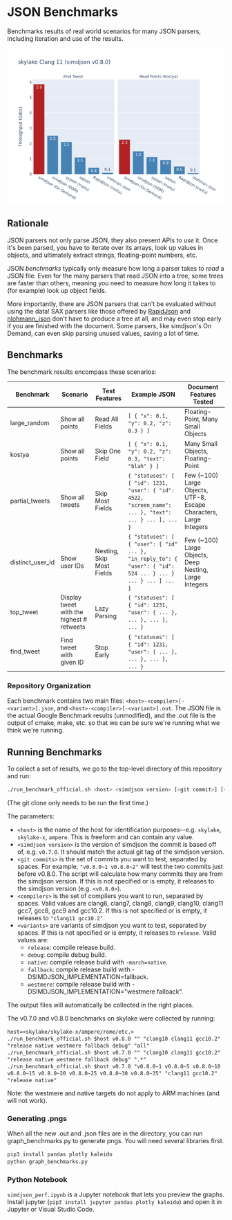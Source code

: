 # JSON Benchmarks

Benchmarks results of real world scenarios for many JSON parsers, including iteration and use of the results.

![Latest Benchark](v0.8.0/skylake-clang11.png)

## Rationale

JSON parsers not only parse JSON, they also present APIs to *use* it. Once it's been parsed, you have to iterate over its arrays, look up values in objects, and ultimately extract strings, floating-point numbers, etc.

JSON *benchmarks* typically only measure how long a parser takes to *read* a JSON file. Even for the many parsers that read JSON into a tree, some trees are faster than others, meaning you need to measure how long it takes to (for example) look up object fields.

More importantly, there are JSON parsers that can't be evaluated without using the data! SAX parsers like those offered by [RapidJson](https://rapidjson.org/md_doc_sax.html) and [nlohmann_json](https://github.com/nlohmann/json#sax-interface) don't have to produce a tree at all, and may even stop early if you are finished with the document. Some parsers, like simdjson's On Demand, can even skip parsing unused values, saving a lot of time.

## Benchmarks

The benchmark results encompass these scenarios:

| Benchmark | Scenario | Test Features | Example JSON | Document Features Tested |
|---|---|---|---|---|
| large_random     | Show all points | Read All Fields | `[ { "x": 0.1, "y": 0.2, "z": 0.3 } ]` | Floating-Point, Many Small Objects |
| kostya           | Show all points | Skip One Field  | `[ { "x": 0.1, "y": 0.2, "z": 0.3, "text": "blah" } ]`| Many Small Objects, Floating-Point |
| partial_tweets   | Show all tweets | Skip Most Fields | `{ "statuses": [ { "id": 1231, "user": { "id": 4522, "screen_name": ... }, "text": ... } ... ], ... }` | Few (~100) Large Objects, UTF-8, Escape Characters, Large Integers |
| distinct_user_id | Show user IDs | Nesting, Skip Most Fields | `{ "statuses": [ { "user": { "id" ... }, "in_reply_to": { "user": { "id": 524 ... } ... } ... } ... ] ... }` | Few (~100) Large Objects, Deep Nesting, Large Integers |
| top_tweet | Display tweet with the highest # retweets | Lazy Parsing | `{ "statuses": [ { "id": 1231, "user": { ... }, ... }, ... ], ... }` |
| find_tweet | Find tweet with given ID | Stop Early | `{ "statuses": [ { "id": 1231, "user": { ... }, ... }, ... ], ... }` |

### Repository Organization

Each benchmark contains two main files: `<host>-<compiler>[-<variant>].json`, and `<host>-<compiler>[-<variant>].out`. The JSON file is the actual Google Benchmark results (unmodified), and the .out file is the output of cmake, make, etc. so that we can be sure we're running what we think we're running.

## Running Benchmarks

To collect a set of results, we go to the top-level directory of this repository and run:

```bash
./run_benchmark_official.sh <host> <simdjson version> [<git commit>] [<compilers>] [<variants>]
```

(The git clone only needs to be run the first time.)

The parameters:

* `<host>` is the name of the host for identification purposes--e.g. `skylake`, `skylake-x`, `ampere`. This is freeform and can contain any value.
* `<simdjson version>` is the version of simdjson the commit is based off of, e.g. `v0.7.0`. It should match the actual git tag of the simdjson version.
* `<git commits>` is the set of commits you want to test, separated by spaces. For example, `"v0.8.0~1 v0.8.0~2"` will test the two commits just before v0.8.0. The script will calculate how many commits they are from the simdjson version. If this is not specified or is empty, it releases to the simdjson version (e.g. `<v0.8.0>`).
* `<compilers>` is the set of compilers you want to run, separated by spaces. Valid values are clang6, clang7, clang8, clang9, clang10, clang11 gcc7, gcc8, gcc9 and gcc10.2. If this is not specified or is empty, it releases to `"clang11 gcc10.2"`.
* `<variants>` are variants of simdjson you want to test, separated by spaces. If this is not specified or is empty, it releases to `release`. Valid values are:
  - `release`: compile release build.
  - `debug`: compile debug build.
  - `native`: compile release build with `-march=native`.
  - `fallback`: compile release build with -DSIMDJSON_IMPLEMENTATION=fallback.
  - `westmere`: compile release build with -DSIMDJSON_IMPLEMENTATION="westmere fallback".

The output files will automatically be collected in the right places.

The v0.7.0 and v0.8.0 benchmarks on skylake were collected by running:

```
host=<skylake/skylake-x/ampere/rome/etc.>
./run_benchmark_official.sh $host v0.8.0 "" "clang10 clang11 gcc10.2" "release native westmere fallback debug" "all"
./run_benchmark_official.sh $host v0.7.0 "" "clang10 clang11 gcc10.2" "release native westmere fallback debug" ".*"
./run_benchmark_official.sh $host v0.7.0 "v0.8.0~1 v0.8.0~5 v0.8.0~10 v0.8.0~15 v0.8.0~20 v0.8.0~25 v0.8.0~30 v0.8.0~35" "clang11 gcc10.2" "release native"
```

Note: the westmere and native targets do not apply to ARM machines (and will not work).

### Generating .pngs

When all the new .out and .json files are in the directory, you can run graph_benchmarks.py to generate pngs. You will need several libraries first.

```bash
pip3 install pandas plotly kaleido
python graph_benchmarks.py
```

### Python Notebook

`simdjson_perf.ipynb` is a Jupyter notebook that lets you preview the graphs. Install jupyter (`pip3 install jupyter pandas plotly kaleido`) and open it in Jupyter or Visual Studio Code.
